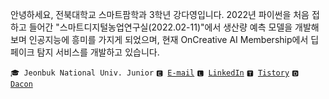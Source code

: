 안녕하세요, 전북대학교 스마트팜학과 3학년 강다영입니다. 2022년 파이썬을 처음 접하고 들어간 "스마트디지털농업연구실(2022.02-11)"에서 생산량 예측 모델을 개발해보며 인공지능에 흥미를 가지게 되었으며, 현재 OnCreative AI Membership에서 딥페이크 탐지 서비스를 개발하고 있습니다.

<code>🎓 Jeonbuk National Univ. Junior</code> <code>🅴 [E-mail](mailto:kallzero1008@jbnu.ac.kr)</code> <code>🅻 [LinkedIn](https://www.linkedin.com/in/riverallzero/)</code> <code>🆃 [Tistory](https://riverallzero.tistory.com/)</code> <code>🅳 [Dacon](https://dacon.io/myprofile/452547/home)</code> 
